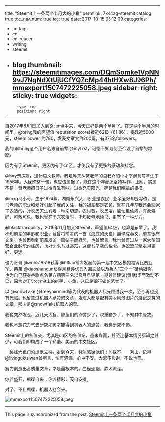 
---
title: "Steemit上一条两个半月大的小鱼"
permlink: 7x44ag-steemit
catalog: true
toc_nav_num: true
toc: true
date: 2017-10-15 06:12:09
categories:
- cn
tags:
- cn
- cn-reader
- writing
- steemit
- blog
thumbnail: https://steemitimages.com/DQmSomke1VpNN9vJ7NgNdXtUjUCfYQZcMp44htHXw8J96Ph/mmexport1507472225058.jpeg
sidebar:
    right:
        sticky: true
widgets:
    -
        type: toc
        position: right
---


自2017年8月1日加入到Steemit中来，今天正好是两个半月了。在这两个半月的时间里，@bring我的声望值(reputation score)接近62级（61.86），提现近5000元，steem power 约780，发表文章大约200篇，有378名followers。

我的 @bring这个用户名来自前辈 @myfirst，可惜不知为何至今没了前辈的踪影。

因为有了Steemit，更因为有了cn区，才使我有了更多的感动和挂念。

@hqy贺庆媛，退休语文教师，我是昨天从贺老师的自我介绍中才了解到前辈生于1956年。大我整整一旬，也应该属猴了，能在这个年纪还坚持写作、上网，实属不易。贺老师把日子过得有滋有味，过得充实阳光，确是我们晚辈的楷模。

@mxg马小苟，生于1974年，湖南永兴人，职业是农民，业余爱好却是写作。是马老师的职业和爱好引起了我的关注，我的祖辈都是农民，就在几年前我还会回家干农活的，对农民天生有着一种亲切感。农村苦，农民难，能忙里偷闲，有此爱好，可敬可佩。我也曾在干完农活时，不知疲倦地读书，更有了一种动力。

@blacktranquility，2016年11月加入Steemit，声望值64级，也算是前辈了。我不知前辈的年龄和职业，我曾将前辈的一首《海底的天空》翻译成英文，前辈很有文采。也曾因看到前辈发的一篇帖子而挂念，也曾留言。我也曾有过从一家大型国营企业辞职的经历，也对未来有过迷茫，这便有了我的挂念。也祝愿前辈走得更好、更远。

也为哥哥 @wnh518518获得 @htliao前辈发起的第一届中文区模拟投资比赛亚军、弟弟 @xiaoshancun获得月旦评优秀入围文章以及新人“三个一”活动银奖，也为自己获得谷歌点名第八期第三名以及月旦评第一期最佳建议(贡献)奖而激动不已，因为对于Steemit上的新手、小鱼，这已是很不错的荣誉了。

以 @snowflake @freeyourmind等为代表的机器人只光顾过我一次，至今再也没有光临。也留意过机器人点赞的文章，发现大都是配有美丽风景图片的游记之类的文章，那才是@snowflake机器人的菜。

我也突然发现，近几天大鱼、鲸鱼们的点赞少了，权重也少了，不知其中缘故。

我也不想花力气去研究如何才能得到机器人的点赞，我也研究不透。

Steemit上的各位亲，尤其是cn区的各位亲，虽未谋面，甚至连基本情况都知之甚少，可我们却构成了一个和谐、美丽的中文社区。

一路经大鱼们的提携支持，走到今天，特别感谢他们！恕我不一一列出，记得 @livinguktaiwan曾坦言，怕有遗漏，心中不安。大恩不言谢，不说也罢。

努力创造出高质量文章，才是最根本的。曲径通幽，静水流深。

你若盛开，蝴蝶自来；你若精彩，天自安排。

对了，不止蝴蝶，机器人也会来。

![mmexport1507472225058.jpeg](https://steemitimages.com/DQmSomke1VpNN9vJ7NgNdXtUjUCfYQZcMp44htHXw8J96Ph/mmexport1507472225058.jpeg)

- - -

This page is synchronized from the post: [Steemit上一条两个半月大的小鱼](https://steemit.com/@bring/7x44ag-steemit)
